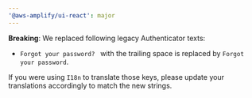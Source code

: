 ```yaml
---
'@aws-amplify/ui-react': major
---
```


**Breaking**: We replaced following legacy Authenticator texts:
- `Forgot your password? ` with the trailing space is replaced by `Forgot your password`.

If you were using `I18n` to translate those keys, please update your translations accordingly to match the new strings.
